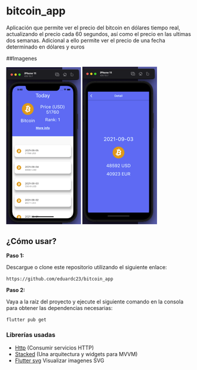 # bitcoin_app

Aplicación que permite ver el precio del bitcoin en dólares  tiempo real, actualizando el precio cada 60 segundos, así como el precio en las ultimas dos semanas. Adicional a ello permite ver el precio de una fecha determinado en dólares y euros


##Imagenes

<p>
<img src="https://github.com/eduardc23/bitcoin_app/blob/master/home.png" alt="feed example" width="200">
<img src="https://github.com/eduardc23/bitcoin_app/blob/master/details.png" alt="feed example" width="200">
</p>

## ¿Cómo usar? 

**Paso 1:**

Descargue o clone este repositorio utilizando el siguiente enlace:

```
https://github.com/eduardc23/bitcoin_app
```

**Paso 2:**

Vaya a la raíz del proyecto y ejecute el siguiente comando en la consola para obtener las dependencias necesarias:

```
flutter pub get 
```

### Librerías usadas

* [Http](https://pub.dev/packages/http) (Consumir servicios HTTP)
* [Stacked](https://pub.dev/packages/stacked) (Una arquitectura y widgets para MVVM)
* [Flutter svg](https://pub.dev/packages/flutter_svg) Visualizar imagenes SVG
